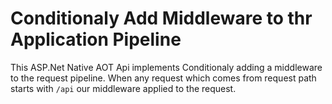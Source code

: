 # Conditionaly Add Middleware to thr Application Pipeline

This ASP.Net Native AOT Api implements Conditionaly adding a middleware to the request pipeline. When any request which comes from request path starts with `/api` our middleware applied to the request.